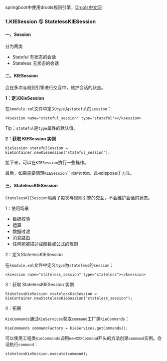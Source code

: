 springboot中使用drools规则引擎，[Drools中文网](http://www.drools.org.cn/)

### 1.KIESession 与 StatelessKIESession

#### 一、Session

分为两类
- Stateful 有状态的会话
- Stateless 无状态的会话

#### 二、KIESession

会在多次与规则引擎进行交互中，维护会话的状态。

**1：定义KieSession**

在`kmodule.xml`文件中定义`type`为`stateful`的`session`：
```
<ksession name="stateful_session" type="stateful"></ksession>
```

Tip：`stateful`是`type`属性的默认值。

**2：获取 KIESession 实例**

```
KieSession statefulSession = kieContainer.newKieSession("stateful_session");
```

接下来，可以在`KIESession`执行一些操作。

最后，如果需要清理`KIESession``维护的状态，调用`dispose()`方法。

#### 三、StatelessKIESession

`StatelessKIESession`隔离了每次与规则引擎的交互，不会维护会话的状态。

1：使用场景

- 数据校验
- 运算
- 数据过滤
- 消息路由
- 任何能被描述成函数或公式的规则

2：定义StatelessKIESession

在`kmodule.xml`文件中定义`type`为`stateless`的`session`：
```
<ksession name="stateless_session" type="stateless"></ksession>
```

3：获取 StatelessKIESession 实例
```
StatelessKieSession statelessKieSession = kieContainer.newStatelessKieSession("stateless_session");
```

4：拓展

`KieCommands`通过`KieServices`获取`command`工厂类`KieCommands`：
```
KieCommands commandFactory = kieServices.getCommands();
```

可以使用工程类`KieCommands`调用`newXXXCommand`开头的方法创建`command`实例。会话执行`command`：
```
statelessKieSession.execute(command);
```
